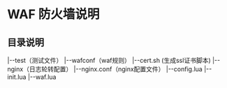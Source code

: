 # WAF 防火墙说明

## 目录说明

|--test（测试文件）
|--wafconf（waf规则）
|--cert.sh (生成ssl证书脚本)
|--nginx（日志轮转配置）
|--nginx.conf（nginx配置文件）
|--config.lua
|--init.lua
|--waf.lua
